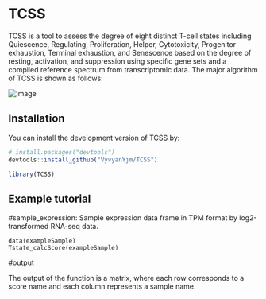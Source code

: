 # TCSS
TCSS is a tool to assess the degree of eight distinct T-cell states including Quiescence, Regulating, Proliferation, Helper, Cytotoxicity, Progenitor exhaustion, Terminal exhaustion, and Senescence based on the degree of resting, activation, and suppression using specific gene sets and a compiled reference spectrum from transcriptomic data. The major algorithm of TCSS is shown as follows:

![image](https://github.com/JingminYang/TstateScore/blob/main/TCSSalgorithm.jpg)
## Installation

You can install the development version of TCSS by:

``` r
# install.packages("devtools")
devtools::install_github("VyvyanYjm/TCSS")

library(TCSS)
```

## Example tutorial

#sample_expression: Sample expression data frame in TPM format by log2-transformed RNA-seq data.
```
data(exampleSample)
Tstate_calcScore(exampleSample)
``` 
#output

The output of the function is a matrix, where each row corresponds to a score name and each column represents a sample name. 
